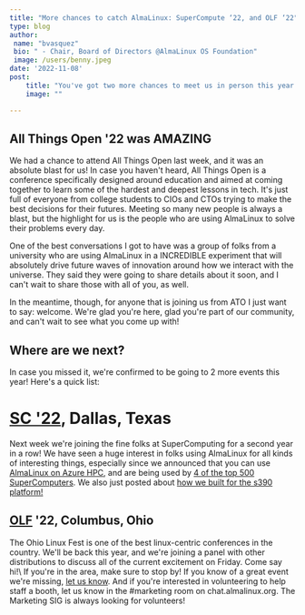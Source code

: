 ```yaml
---
title: "More chances to catch AlmaLinux: SuperCompute ‘22, and OLF ‘22"
type: blog
author: 
 name: "bvasquez"
 bio: " - Chair, Board of Directors @AlmaLinux OS Foundation"
 image: /users/benny.jpeg
date: '2022-11-08'
post:
    title: "You've got two more chances to meet us in person this year: SC '22 and OLF '22."
    image: ""

---
```


## All Things Open '22 was AMAZING

We had a chance to attend All Things Open last week, and it was an absolute blast for us! In case you haven't heard, All Things Open is a conference specifically designed around education and aimed at coming together to learn some of the hardest and deepest lessons in tech. It's just full of everyone from college students to CIOs and CTOs trying to make the best decisions for their futures. Meeting so many new people is always a blast, but the highlight for us is the people who are using AlmaLinux to solve their problems every day.

One of the best conversations I got to have was a group of folks from a university who are using AlmaLinux in a INCREDIBLE experiment that will absolutely drive future waves of innovation around how we interact with the universe. They said they were going to share details about it soon, and I can't wait to share those with all of you, as well.

In the meantime, though, for anyone that is joining us from ATO I just want to say: welcome. We're glad you're here, glad you're part of our community, and can't wait to see what you come up with! 
## Where are we next?

In case you missed it, we're confirmed to be going to 2 more events this year! Here's a quick list:
# [SC '22](https://sc22.supercomputing.org/), Dallas, Texas

Next week we're joining the fine folks at SuperComputing for a second year in a row! We have seen a huge interest in folks using AlmaLinux for all kinds of interesting things, especially since we announced that you can use [AlmaLinux on Azure HPC](https://almalinux.org/blog/almalinux-for-azure-hpc-now-available/), and are being used by [4 of the top 500 SuperComputers](https://almalinux.org/blog/almalinux-and-the-top-500-hpc-supercomputers/). We also just posted about [how we built for the s390 platform!](https://almalinux.org/blog/how-we-built-almalinux-86-for-s390x/)
## [OLF](https://olfconference.org/) '22, Columbus, Ohio

The Ohio Linux Fest is one of the best linux-centric conferences in the country. We'll be back this year, and we're joining a panel with other distributions to discuss all of the current excitement on Friday. Come say hi!\ If you're in the area, make sure to stop by! If you know of a great event we're missing, [let us know](hello@almalinux.org). And if you're interested in volunteering to help staff a booth, let us know in the #marketing room on chat.almalinux.org. The Marketing SIG is always looking for volunteers!
